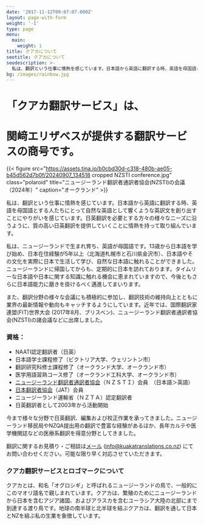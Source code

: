 ```yaml
---
date: '2017-11-12T09:07:07.000Z'
layout: page-with-form
weight: '-1'
type: page
menu:
  main:
    weight: 1
title: クアカについて
seotitle: クアカについて
seodescription: >-
  私は、翻訳という仕事に情熱を感じています。日本語から英語に翻訳する時、英語を母国語とする人たちにとって自然な英語として響くような英訳文を創り出すことにやりがいを感じています。
bg: /images/rainbow.jpg
---
```


# 「クアカ翻訳サービス」は、

# 関﨑エリザベスが提供する翻訳サービスの商号です。

{{< figure src="https://assets.tina.io/b0cbd30d-c318-480b-ae05-b45d562d7b0f/20240907_134518 cropped NZSTI conference.jpg" class="polaroid" title="ニュージーランド翻訳者通訳者協会(NZSTI)の会議（2024年）" caption="オークランド" >}}

私は、翻訳という仕事に情熱を感じています。日本語から英語に翻訳する時、英語を母国語とする人たちにとって自然な英語として響くような英訳文を創り出すことにやりがいを感じています。日英翻訳を必要とする方々の様々なニーズに沿うように、質の高い日英翻訳を提供していくことに情熱を持って取り組んでいます。

私は、ニュージーランドで生まれ育ち、英語が母国語です。13歳から日本語を学び始め、日本在住経験が5年以上（北海道札幌市と石川県金沢市）、日本語やその文化を実際に日本で生活して学び、自然な日本語に触れることができました。ニュージーランドに帰国してからも、定期的に日本を訪れております。タイムリーな日本語や日本に関する知識に触れる機会に恵まれていますので、今後ともさらに日本語能力に磨きを掛けるべく邁進してまいります。

また、翻訳分野の様々な会議にも積極的に参加し、翻訳技術の維持向上とともに業界の最新情報や動向もキャッチするようにしています。近年では、国際翻訳家連盟(FIT)世界大会 (2017年8月、ブリスベン)、ニュージーランド翻訳者通訳者協会(NZSTI)の諸会議などに出席しました。

### 資格：

* NAATI認定翻訳者（日英）
* 日本語学士課程修了（ビクトリア大学、ウェリントン市）
* 翻訳研究科修士課程修了（オークランド大学、オークランド市）
* 医学用語習熟コース修了（オークランド工科大学、オークランド市）
* [ニュージーランド翻訳者通訳者協会](https://www.nzsti.org/)（ＮＺＳＴＩ）会員　（日本語＞英語）
* [日本翻訳者協会](https://jat.org/ja/)（JAT）会員
* ニュージーランド運輸省（ＮＺＴＡ）認定翻訳者
* 日英翻訳者として2003年から活動開始

今まで様々な分野で日英翻訳、編集および校正作業を承ってきました。ニュージーランド移民局やNZQA提出用の翻訳で豊富な経験があるほか、長年カルテや医学機関誌などの医療系翻訳を得意分野としてきました。

翻訳に関するお見積り・ご相談は[メール](mailto:info@kuakatranslations.co.nz) ([info@kuakatranslations.co.nz](mailto:info@kuakatranslations.co.nz)) にてお問い合わせください。可能な限り早く対応させていただきます。

### クアカ翻訳サービスとロゴマークについて

クアカとは、和名「オグロシギ」と呼ばれるニュージーランドの鳥で、一般的にこのマオリ語名で親しまれています。クアカは、繁殖のためにニュージーランドから日本を含むアジア諸国、およびアラスカを含むユーラシア大陸の北部にまで到達する渡り鳥です。地球の南半球と北半球を結ぶクアカは、翻訳を通して日本とNZを結ぶ私の生業を象徴しています。
